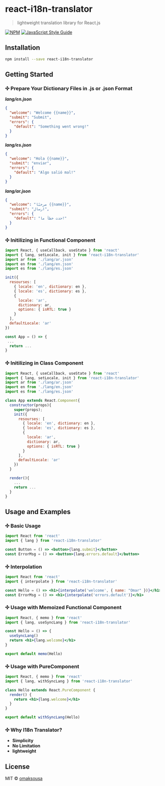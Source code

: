 # react-i18n-translator

> lightweight translation library for React.js

[![NPM](https://img.shields.io/npm/v/react-i18n-translator.svg)](https://www.npmjs.com/package/react-i18n-translator) [![JavaScript Style Guide](https://img.shields.io/badge/code_style-standard-brightgreen.svg)](https://standardjs.com)

## Installation

```bash
npm install --save react-i18n-translator
```

## Getting Started

### ✣ Prepare Your Dictionary Files in .js or .json Format

_**lang/en.json**_
```json 
{
  "welcome": "Welcome {{name}}",
  "submit": "Submit",
  "errors": {
    "default": "Something went wrong!"
  }
}
```
_**lang/es.json**_

```json lang/es.json
{
  "welcome": "Hola {{name}}",
  "submit": "enviar",
  "errors": {
    "default": "Algo salió mal!"
  }
}
```
_**lang/ar.json**_

```json lang/ar.json
{
  "welcome": "مرحبًا {{name}}",
  "submit": "ارسال",
  "errors": {
    "default": "حدث خطأ ما!"
  }
}
```

### ✣ Initilizing in Functional Component

```jsx
import React, { useCallback, useState } from 'react'
import { lang, setLocale, init } from 'react-i18n-translator'
import ar from './lang/ar.json'
import en from './lang/en.json'
import es from './lang/es.json'

init({
  resourses: [
    { locale: 'en', dictionary: en },
    { locale: 'es', dictionary: es },
    {
      locale: 'ar',
      dictionary: ar,
      options: { isRTL: true }
    }
  ],
  defaultLocale: 'ar'
})

const App = () => {
 ...
  return ...
}
```
### ✣ Initilizing in Class Component

```jsx
import React, { useCallback, useState } from 'react'
import { lang, setLocale, init } from 'react-i18n-translator'
import ar from './lang/ar.json'
import en from './lang/en.json'
import es from './lang/es.json'

class App extends React.Component{
  constructor(props){
    super(props);
    init({
      resourses: [
        { locale: 'en', dictionary: en },
        { locale: 'es', dictionary: es },
        {
          locale: 'ar',
          dictionary: ar,
          options: { isRTL: true }
        }
      ],
      defaultLocale: 'ar'
    })
  }

  render(){
    ...
    return ...
  }
}
```

## Usage and Examples

### ✣ Basic Usage

```jsx
import React from 'react'
import { lang } from 'react-i18n-translator'

const Button = () => <button>{lang.submit}</button>
const ErrorMsg = () => <button>{lang.errors.default}</button>
```

### ✣ Interpolation

```jsx
import React from 'react'
import { interpolate } from 'react-i18n-translator'

const Hello = () => <h1>{interpolate('welcome', { name: "Omar" })}</h1>
const ErrorMsg = () => <h1>{interpolate('errors.default')}</h1>
```

### ✣ Usage with Memoized Functional Component

```jsx
import React, { memo } from 'react'
import { lang, useSyncLang } from 'react-i18n-translator'

const Hello = () => {
  useSyncLang()
  return <h1>{lang.welcome}</h1>
}

export default memo(Hello)
```

### ✣ Usage with PureComponent

```jsx
import React, { memo } from 'react'
import { lang, withSyncLang } from 'react-i18n-translator'

class Hello extends React.PureComponent {
  render() {
    return <h1>{lang.welcome}</h1>
  }
}

export default withSyncLang(Hello)
```

### ✣ Why I18n Translator?

- **Simplicity**
- **No Limitation**
- **lightweight**

## License

MIT © [omaksousa](https://github.com/omaksousa)
